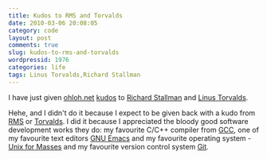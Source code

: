 ```yaml
---
title: Kudos to RMS and Torvalds
date: 2010-03-06 20:08:05
category: code
layout: post
comments: true
slug: kudos-to-rms-and-torvalds
wordpressid: 1976
categories: life
tags: Linus Torvalds,Richard Stallman
---
```


I have just given [ohloh.net](https://www.ohloh.net/) [kudos](https://www.ohloh.net/about/kudos) to [Richard Stallman](https://www.ohloh.net/accounts/rms) and [Linus Torvalds](https://www.ohloh.net/accounts/9897).


Hehe, and I didn't do it because I expect to be given back with a kudo from [RMS](http://stallman.org/) or [Torvalds](http://en.wikipedia.org/wiki/Linus_Torvalds). I did it because I appreciated the bloody good software development works they do: my favourite C/C++ compiler from [GCC](https://www.ohloh.net/p/gcc), one of my favourite text editors [GNU Emacs](https://www.ohloh.net/p/emacs) and my favourite operating system - [Unix for Masses](https://www.ohloh.net/p/linux) and my favourite version control system [Git](https://www.ohloh.net/p/git).
